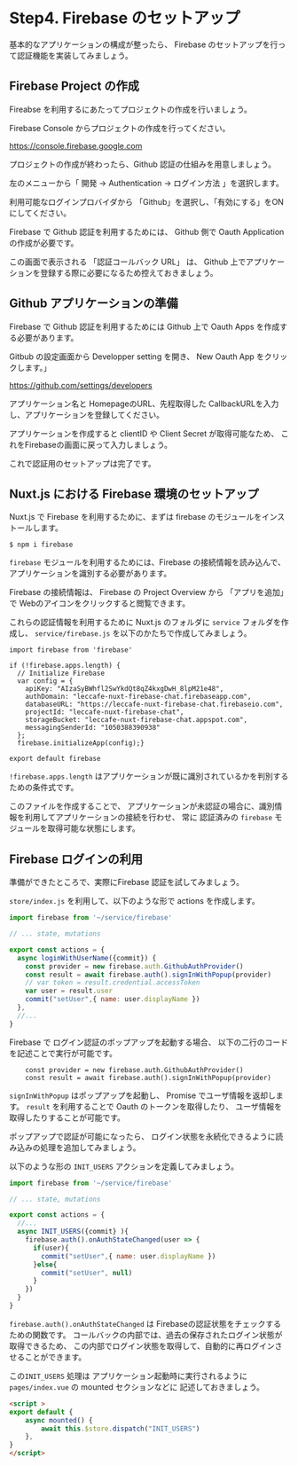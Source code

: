 # Step4. Firebase のセットアップ

基本的なアプリケーションの構成が整ったら、
Firebase のセットアップを行って認証機能を実装してみましょう。

## Firebase Project の作成

Fireabse を利用するにあたってプロジェクトの作成を行いましょう。

Firebase Console からプロジェクトの作成を行ってください。

https://console.firebase.google.com

プロジェクトの作成が終わったら、Github 認証の仕組みを用意しましょう。

左のメニューから「 開発 → Authentication → ログイン方法 」を選択します。

利用可能なログインプロバイダから 「Github」を選択し、「有効にする」をONにしてください。

Firebase で Github 認証を利用するためには、
Github 側で Oauth Application の作成が必要です。

この画面で表示される 「認証コールバック URL」 は、
Github 上でアプリケーションを登録する際に必要になるため控えておきましょう。

## Github アプリケーションの準備

Firebase で Github 認証を利用するためには Github 上で Oauth Apps を作成する必要があります。

Gitbub の設定画面から Developper setting を開き、 New Oauth App をクリックします。」

https://github.com/settings/developers

アプリケーション名と HomepageのURL、先程取得した CallbackURLを入力し、アプリケーションを登録してください。

アプリケーションを作成すると clientID や Client Secret が取得可能なため、
これをFirebaseの画面に戻って入力しましょう。

これで認証用のセットアップは完了です。

## Nuxt.js における Firebase 環境のセットアップ

Nuxt.js で Firebase を利用するために、まずは firebase のモジュールをインストールします。

```
$ npm i firebase
```

`firebase` モジュールを利用するためには、Firebase の接続情報を読み込んで、
アプリケーションを識別する必要があります。

Firebase の接続情報は、 Firebase の Project Overview から 「アプリを追加」で Webのアイコンをクリックすると閲覧できます。

これらの認証情報を利用するために Nuxt.js のフォルダに `service` フォルダを作成し、
`service/firebase.js` を以下のかたちで作成してみましょう。

```
import firebase from 'firebase'

if (!firebase.apps.length) {
  // Initialize Firebase
  var config = {
    apiKey: "AIzaSyBWhfl2SwYkdQt8qZ4kxgDwH_8lpM21e48",
    authDomain: "leccafe-nuxt-firebase-chat.firebaseapp.com",
    databaseURL: "https://leccafe-nuxt-firebase-chat.firebaseio.com",
    projectId: "leccafe-nuxt-firebase-chat",
    storageBucket: "leccafe-nuxt-firebase-chat.appspot.com",
    messagingSenderId: "1050388390938"
  };
  firebase.initializeApp(config);}

export default firebase
```

`!firebase.apps.length` はアプリケーションが既に識別されているかを判別するための条件式です。

このファイルを作成することで、
アプリケーションが未認証の場合に、識別情報を利用してアプリケーションの接続を行わせ、
常に 認証済みの `firebase` モジュールを取得可能な状態にします。

## Firebase ログインの利用

準備ができたところで、実際にFirebase 認証を試してみましょう。

`store/index.js` を利用して、以下のような形で actions を作成します。

```js
import firebase from '~/service/firebase'

// ... state, mutations

export const actions = {
  async loginWithUserName({commit}) {
    const provider = new firebase.auth.GithubAuthProvider()
    const result = await firebase.auth().signInWithPopup(provider)
    // var token = result.credential.accessToken
    var user = result.user
    commit("setUser",{ name: user.displayName })
  },
  //...
}
```

Firebase で ログイン認証のポップアップを起動する場合、
以下の二行のコードを記述ことで実行が可能です。

```
    const provider = new firebase.auth.GithubAuthProvider()
    const result = await firebase.auth().signInWithPopup(provider)
```

`signInWithPopup` はポップアップを起動し、 Promise でユーザ情報を返却します。
`result` を利用することで Oauth のトークンを取得したり、
ユーザ情報を取得したりすることが可能です。


ポップアップで認証が可能になったら、
ログイン状態を永続化できるように読み込みの処理を追加してみましょう。

以下のような形の `INIT_USERS` アクションを定義してみましょう。

```js
import firebase from '~/service/firebase'

// ... state, mutations

export const actions = {
  //...
  async INIT_USERS({commit} ){
    firebase.auth().onAuthStateChanged(user => {
      if(user){
        commit("setUser",{ name: user.displayName })
      }else{
        commit("setUser", null)
      }
    })
  }
}
```

`firebase.auth().onAuthStateChanged` は Firebaseの認証状態をチェックするための関数です。
コールバックの内部では、過去の保存されたログイン状態が取得できるため、
この内部でログイン状態を取得して、自動的に再ログインさせることができます。

この`INIT_USERS` 処理は アプリケーション起動時に実行されるように 
`pages/index.vue` の mounted セクションなどに 記述しておきましょう。

```html
<script >
export default {
    async mounted() {
        await this.$store.dispatch("INIT_USERS")
    },
}
</script>
```

